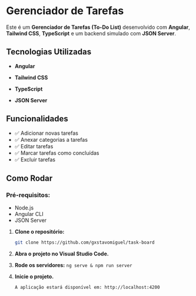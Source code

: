 # Gerenciador de Tarefas
Este é um **Gerenciador de Tarefas (To-Do List)** desenvolvido com **Angular**, **Tailwind CSS**, **TypeScript** e um backend simulado com **JSON Server**.

## Tecnologias Utilizadas
-   **Angular** 
    
-   **Tailwind CSS**
    
-   **TypeScript**
    
-   **JSON Server** 

## Funcionalidades

-   ✅ Adicionar novas tarefas
-   ✅ Anexar categorias a tarefas
-   ✅ Editar tarefas
-   ✅ Marcar tarefas como concluídas
-   ✅ Excluir tarefas

## Como Rodar 
### Pré-requisitos:
-   Node.js 
-   Angular CLI 
-   JSON Server 

1. **Clone o repositório:**
   ```bash
   git clone https://github.com/gxstavomiguel/task-board
2. **Abra o projeto no Visual Studio Code.**

3. **Rode os servidores:**
``
	ng serve & npm run server
   ``

4. **Inicie o projeto.**
   ```bash 
   A aplicação estará disponível em: http://localhost:4200

